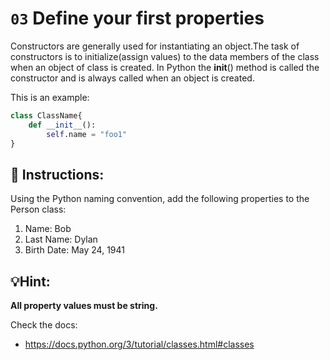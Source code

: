# `03` Define your first properties
Constructors are generally used for instantiating an object.The task of constructors is to initialize(assign values)
to the data members of the class when an object of class is created.
In Python the __init__() method is called the constructor and is always called when an object is created.

This is an example:

```Python
class ClassName{
    def __init__():
        self.name = "foo1"
}

```

## 📝 Instructions:
Using the Python naming convention, add the following properties to the Person class:

1. Name: Bob
2. Last Name: Dylan
3. Birth Date: May 24, 1941


## 💡Hint:
**All property values must be string.**



Check the docs:
- https://docs.python.org/3/tutorial/classes.html#classes